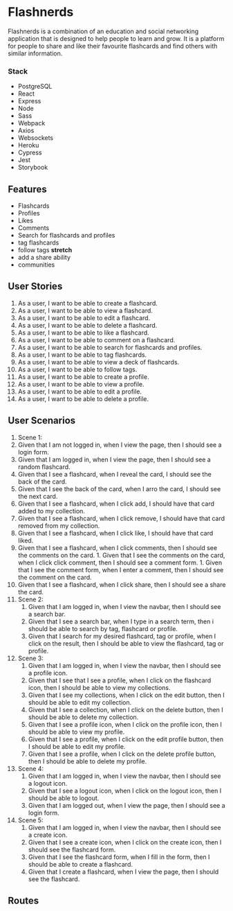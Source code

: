 # Flashnerds
Flashnerds is a combination of an education and social networking application that is designed to help people to learn and grow. It is a platform for people to share and like their favourite flashcards and find others with similar information.

### Stack
* PostgreSQL
* React
* Express
* Node
* Sass
* Webpack
* Axios
* Websockets
* Heroku
* Cypress
* Jest
* Storybook
## Features
* Flashcards
* Profiles
* Likes
* Comments 
* Search for flashcards and profiles
* tag flashcards
* follow tags
__stretch__
* add a share ability
* communities
## User Stories
1. As a user, I want to be able to create a flashcard.
1. As a user, I want to be able to view a flashcard.
1. As a user, I want to be able to edit a flashcard.
1. As a user, I want to be able to delete a flashcard.
1. As a user, I want to be able to like a flashcard.
1. As a user, I want to be able to comment on a flashcard.
1. As a user, I want to be able to search for flashcards and profiles.
1. As a user, I want to be able to tag flashcards.
1. As a user, I want to be able to view a deck of flashcards.
1. As a user, I want to be able to follow tags.
1. As a user, I want to be able to create a profile.
1. As a user, I want to be able to view a profile.
1. As a user, I want to be able to edit a profile.
1. As a user, I want to be able to delete a profile.
## User Scenarios
<!-- A user scenario is a syntactic alternative to user stories
They have the form: Given __, when _, then ____.
eg. Given that I am logged in, when I click favourite on a post, then it is added to my favourites.
You can also chain on an and to user stories/scenarios
1.eg. Given that I am logged in, when I click favourite on a post, then it is added to my favourites and the 
save icon will change to indicate success. Be more vague, not too specific.-->
1. Scene 1:
  1. Given that I am not logged in, when I view the page, then I should see a login form.
  1. Given that I am logged in, when I view the page, then I should see a random flashcard.
  1. Given that I see a flashcard, when I reveal the card, I should see the back of the card.
  1. Given that I see the back of the card, when I arro the card, I should see the next card.
  1. Given that I see a flashcard, when I click add, I should have that card added to my collection.
  1. Given that I see a flashcard, when I click remove, I should have that card removed from my collection.
  1. Given that I see a flashcard, when I click like, I should have that card liked.
  1. Given that I see a flashcard, when I click comments, then I should see the comments on the card.
    1. Given that I see the comments on the card, when I click click comment, then I should see a comment form.
    1. Given that I see the comment form, when I enter a comment, then I should see the comment on the card.
  1. Given that I see a flashcard, when I click share, then I should see a share the card.
1. Scene 2: 
   1. Given that I am logged in, when I view the navbar, then I should see a search bar.
   1. Given that I see a search bar, when I type in a search term, then i should be able to search by tag, flashcard or profile.
   1. Given that I search for my desired flashcard, tag or profile, when I click on the result, then I should be able to view the flashcard, tag or profile. 
1. Scene 3:
    1. Given that I am logged in, when I view the navbar, then I should see a profile icon.
      1. Given that I see that I see a profile, when I click on the flashcard icon, then I should be able to view my collections.
      1. Given that I see my collections, when I click on the edit button, then I should be able to edit my collection.
      1. Given that I see a collection, when I click on the delete button, then I should be able to delete my collection.
    1. Given that I see a profile icon, when I click on the profile icon, then I should be able to view my profile.
    1. Given that I see a profile, when I click on the edit profile button, then I should be able to edit my profile.
    1. Given that I see a profile, when I click on the delete profile button, then I should be able to delete my profile.
1. Scene 4:
    1. Given that I am logged in, when I view the navbar, then I should see a logout icon.
    1. Given that I see a logout icon, when I click on the logout icon, then I should be able to logout.
    1. Given that I am logged out, when I view the page, then I should see a login form.
1. Scene 5:
    1. Given that I am logged in, when I view the navbar, then I should see a create icon.
    1. Given that I see a create icon, when I click on the create icon, then I should see the flashcard form.
    1. Given that I see the flashcard form, when I fill in the form, then I should be able to create a flashcard.
    1. Given that I create a flashcard, when I view the page, then I should see the flashcard.

## Routes


